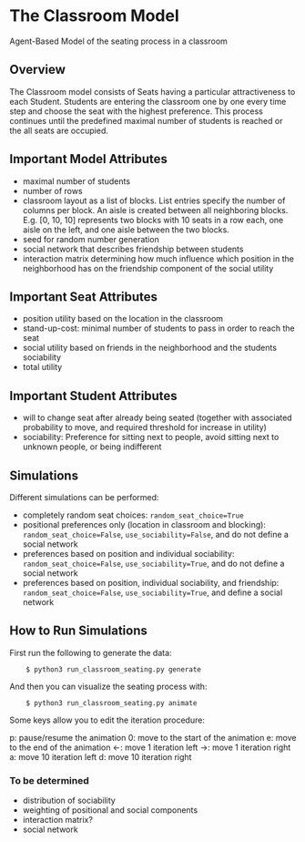 # The Classroom Model
Agent-Based Model of the seating process in a classroom

## Overview

The Classroom model consists of Seats having a particular attractiveness to each Student. Students are entering the classroom one by one every time step and choose the seat with the highest preference. This process continues until the predefined maximal number of students is reached or the all seats are occupied.

## Important Model Attributes

* maximal number of students
* number of rows
* classroom layout as a list of blocks. List entries specify the number of columns per block. An aisle is created between all neighboring blocks. E.g. [0, 10, 10] represents two blocks with 10 seats in a row each, one aisle on the left, and one aisle between the two blocks.
* seed for random number generation
* social network that describes friendship between students
* interaction matrix determining how much influence which position in the neighborhood has on the friendship component of the social utility

## Important Seat Attributes

* position utility based on the location in the classroom
* stand-up-cost: minimal number of students to pass in order to reach the seat
* social utility based on friends in the neighborhood and the students sociability
* total utility

## Important Student Attributes

* will to change seat after already being seated (together with associated probability to move, and required threshold for increase in utility)
* sociability: Preference for sitting next to people, avoid sitting next to unknown people, or being indifferent

## Simulations

Different simulations can be performed:
* completely random seat choices: ``random_seat_choice=True``
* positional preferences only (location in classroom and blocking): ``random_seat_choice=False``, ``use_sociability=False``, and do not define a social network
* preferences based on position and individual sociability: ``random_seat_choice=False``, ``use_sociability=True``, and do not define a social network
* preferences based on position, individual sociability, and friendship: ``random_seat_choice=False``, ``use_sociability=True``, and define a social network

## How to Run Simulations

First run the following to generate the data:

```
    $ python3 run_classroom_seating.py generate
```

And then you can visualize the seating process with:

```
    $ python3 run_classroom_seating.py animate
```

Some keys allow you to edit the iteration procedure:

p: pause/resume the animation
0: move to the start of the animation
e: move to the end of the animation
←: move 1 iteration left
→: move 1 iteration right
a: move 10 iteration left
d: move 10 iteration right

### To be determined

* distribution of sociability
* weighting of positional and social components
* interaction matrix?
* social network

